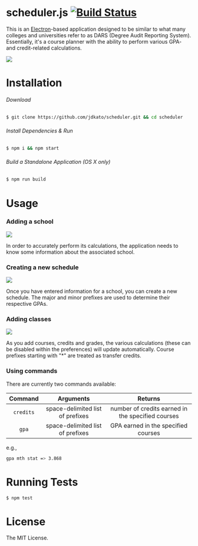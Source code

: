 # scheduler.js [![Build Status](https://travis-ci.org/jdkato/scheduler.js.svg?branch=master)](https://travis-ci.org/jdkato/scheduler.js)

This is an [Electron](http://electron.atom.io/)-based application designed to be similar to what many colleges and universities refer to as DARS (Degree Audit Reporting System). Essentially, it's a course planner with the ability to perform various GPA- and credit-related calculations.

![](https://raw.githubusercontent.com/jdkato/scheduler/master/screenshots/main-screen.png)

# Installation

###### Download

```bash
$ git clone https://github.com/jdkato/scheduler.git && cd scheduler
```

###### Install Dependencies & Run

```bash
$ npm i && npm start
```

###### Build a Standalone Application (OS X only)

```bash
$ npm run build
```

# Usage

### Adding a school

![](https://raw.githubusercontent.com/jdkato/scheduler/master/screenshots/schools.png)

In order to accurately perform its calculations, the application needs to know some information about the associated school.

### Creating a new schedule

![](https://raw.githubusercontent.com/jdkato/scheduler/master/screenshots/new-schedule.png)

Once you have entered information for a school, you can create a new schedule. The major and minor prefixes are used to determine their respective GPAs.

### Adding classes

![](https://raw.githubusercontent.com/jdkato/scheduler/master/screenshots/schedule.png)

As you add courses, credits and grades, the various calculations (these can be disabled within the preferences) will update automatically. Course prefixes starting with "*" are treated as transfer credits.

### Using commands

There are currently two commands available:

|  Command  |             Arguments            |                      Returns                      |
|:---------:|:--------------------------------:|:-------------------------------------------------:|
| `credits` | space-delimited list of prefixes | number of credits earned in the specified courses |
|   `gpa`   | space-delimited list of prefixes |        GPA earned in the specified courses        |

e.g.,

```bash
gpa mth stat => 3.868
```

# Running Tests

```bash
$ npm test
```

# License

The MIT License.
